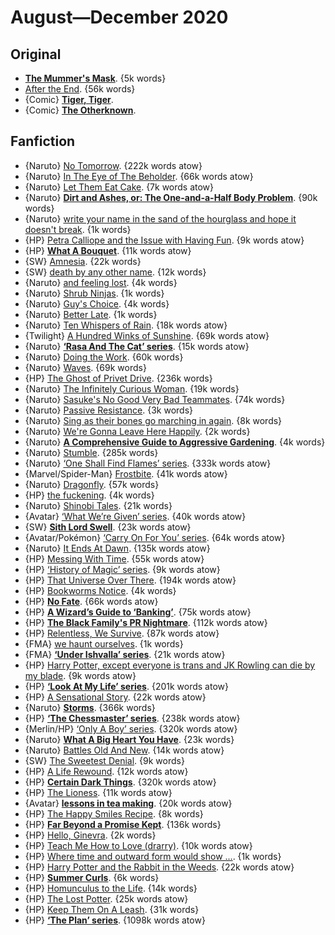 # August—December 2020

## Original

 - **[The Mummer's Mask](https://archiveofourown.org/works/17909048)**. {5k words}
 - [After the End](https://archiveofourown.org/works/17396582). {56k words}
 - {Comic} **[Tiger, Tiger](https://www.tigertigercomic.com)**.
 - {Comic} **[The Otherknown](https://www.otherknown.com)**.

## Fanfiction

 - {Naruto} [No Tomorrow](https://archiveofourown.org/works/23916331). {222k words atow}
 - {Naruto} [In The Eye of The Beholder](https://archiveofourown.org/works/21904681). {66k words atow}
 - {Naruto} [Let Them Eat Cake](https://archiveofourown.org/works/27228640). {7k words atow}
 - {Naruto} **[Dirt and Ashes, or: The One-and-a-Half Body Problem](https://archiveofourown.org/works/4012402)**. {90k words}
 - {Naruto} [write your name in the sand of the hourglass and hope it doesn't break](https://archiveofourown.org/works/8692957). {1k words}
 - {HP} [Petra Calliope and the Issue with Having Fun](https://archiveofourown.org/works/23579215). {9k words atow}
 - {HP} **[What A Bouquet](https://archiveofourown.org/works/22368637)**. {11k words atow}
 - {SW} [Amnesia](https://archiveofourown.org/works/23598766). {22k words}
 - {SW} [death by any other name](https://archiveofourown.org/works/25219918). {12k words}
 - {Naruto} [and feeling lost](https://archiveofourown.org/works/13549746). {4k words}
 - {Naruto} [Shrub Ninjas](https://archiveofourown.org/works/14908148). {1k words}
 - {Naruto} [Guy's Choice](https://archiveofourown.org/works/6913303). {4k words}
 - {Naruto} [Better Late](https://archiveofourown.org/works/28808). {1k words}
 - {Naruto} [Ten Whispers of Rain](https://archiveofourown.org/works/20315104). {18k words atow}
 - {Twilight} [A Hundred Winks of Sunshine](https://archiveofourown.org/works/14780063). {69k words atow}
 - {Naruto} **[‘Rasa And The Cat’ series](https://archiveofourown.org/series/938250)**. {15k words atow}
 - {Naruto} [Doing the Work](https://archiveofourown.org/works/21304403). {60k words}
 - {Naruto} [Waves](https://archiveofourown.org/works/10894947). {69k words}
 - {HP} [The Ghost of Privet Drive](https://archiveofourown.org/works/21500365). {236k words}
 - {Naruto} [The Infinitely Curious Woman](https://archiveofourown.org/works/24542602). {19k words}
 - {Naruto} [Sasuke's No Good Very Bad Teammates](https://archiveofourown.org/works/14035764). {74k words}
 - {Naruto} [Passive Resistance](https://archiveofourown.org/works/22448125). {3k words}
 - {Naruto} [Sing as their bones go marching in again](https://archiveofourown.org/works/15449313). {8k words}
 - {Naruto} [We're Gonna Leave Here Happily](https://archiveofourown.org/works/20746814). {2k words}
 - {Naruto} **[A Comprehensive Guide to Aggressive Gardening](https://archiveofourown.org/works/16295375)**. {4k words}
 - {Naruto} [Stumble](https://archiveofourown.org/works/5397653). {285k words}
 - {Naruto} [‘One Shall Find Flames’ series](https://archiveofourown.org/series/1301951). {333k words atow}
 - {Marvel/Spider-Man} [Frostbite](https://archiveofourown.org/works/22137838). {41k words atow}
 - {Naruto} [Dragonfly](https://archiveofourown.org/works/6078426). {57k words}
 - {HP} [the fuckening](https://archiveofourown.org/works/26425765). {4k words}
 - {Naruto} [Shinobi Tales](https://archiveofourown.org/works/4903129). {21k words}
 - {Avatar} [‘What We’re Given’ series](https://archiveofourown.org/series/1537510). {40k words atow}
 - {SW} **[Sith Lord Swell](https://archiveofourown.org/works/18880045)**. {23k words atow}
 - {Avatar/Pokémon} [‘Carry On For You’ series](https://archiveofourown.org/series/1599013). {64k words atow}
 - {Naruto} [It Ends At Dawn](https://archiveofourown.org/works/8520907). {135k words atow}
 - {HP} [Messing With Time](https://archiveofourown.org/works/19334905). {55k words atow}
 - {HP} [‘History of Magic’ series](https://archiveofourown.org/series/423964). {9k words atow}
 - {HP} [That Universe Over There](https://archiveofourown.org/works/23702959). {194k words atow}
 - {HP} [Bookworms Notice](https://archiveofourown.org/works/14670996). {4k words}
 - {HP} **[No Fate](https://archiveofourown.org/works/26408911)**. {66k words atow}
 - {HP} **[A Wizard’s Guide to ‘Banking’](https://www.fanfiction.net/s/12327848)**. {75k words atow}
 - {HP} **[The Black Family's PR Nightmare](https://archiveofourown.org/works/27418813)**. {112k words atow}
 - {HP} [Relentless, We Survive](https://archiveofourown.org/works/18710152). {87k words atow}
 - {FMA} [we haunt ourselves](https://archiveofourown.org/works/2506151). {1k words}
 - {FMA} **[‘Under Ishvalla’ series](https://archiveofourown.org/series/670754)**. {21k words atow}
 - {HP} [Harry Potter, except everyone is trans and JK Rowling can die by my blade](https://archiveofourown.org/works/24667480). {9k words atow}
 - {HP} **[‘Look At My Life’ series](https://archiveofourown.org/series/1534850)**. {201k words atow}
 - {HP} [A Sensational Story](https://archiveofourown.org/works/14082594). {22k words atow}
 - {Naruto} **[Storms](https://archiveofourown.org/works/25565419)**. {366k words}
 - {HP} **[‘The Chessmaster’ series](https://archiveofourown.org/series/775506)**. {238k words atow}
 - {Merlin/HP} [‘Only A Boy’ series](https://archiveofourown.org/series/56479). {320k words atow}
 - {Naruto} **[What A Big Heart You Have](https://archiveofourown.org/works/9068524)**. {23k words}
 - {Naruto} [Battles Old And New](https://archiveofourown.org/works/26035270). {14k words atow}
 - {SW} [The Sweetest Denial](https://archiveofourown.org/works/25256968). {9k words}
 - {HP} [A Life Rewound](https://archiveofourown.org/works/21538579). {12k words atow}
 - {HP} **[Certain Dark Things](https://archiveofourown.org/works/16940712)**. {320k words atow}
 - {HP} [The Lioness](https://archiveofourown.org/works/15091058). {11k words atow}
 - {Avatar} **[lessons in tea making](https://archiveofourown.org/works/20648324)**. {20k words atow}
 - {HP} [The Happy Smiles Recipe](https://archiveofourown.org/works/2151594). {8k words}
 - {HP} **[Far Beyond a Promise Kept](https://archiveofourown.org/works/547431)**. {136k words}
 - {HP} [Hello, Ginevra](https://archiveofourown.org/works/26562055). {2k words}
 - {HP} [Teach Me How to Love (drarry)](https://archiveofourown.org/works/27033718). {10k words atow}
 - {HP} [Where time and outward form would show ...](https://archiveofourown.org/works/25285957). {1k words}
 - {HP} [Harry Potter and the Rabbit in the Weeds](https://archiveofourown.org/works/20169793). {22k words atow}
 - {HP} **[Summer Curls](https://archiveofourown.org/works/24146257)**. {6k words}
 - {HP} [Homunculus to the Life](https://archiveofourown.org/works/27889183). {14k words}
 - {HP} [The Lost Potter](https://archiveofourown.org/works/23406391). {25k words atow}
 - {HP} [Keep Them On A Leash](https://archiveofourown.org/works/27088894). {31k words}
 - {HP} **[‘The Plan’ series](https://archiveofourown.org/series/1466644)**. {1098k words atow}
